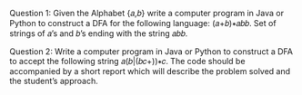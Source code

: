 Question 1:
Given the Alphabet {𝑎,𝑏} write a computer program in Java or Python to construct a DFA for the following language: (𝑎+𝑏)∗𝑎𝑏𝑏. Set of strings of 𝑎’s and 𝑏’s ending with the string 𝑎𝑏𝑏.


Question 2:
Write a computer program in Java or Python to construct a DFA to accept the following string 𝑎(𝑏|(𝑏𝑐+))∗𝑐. The code should be accompanied by a short report which will describe the problem solved and the student’s approach.
